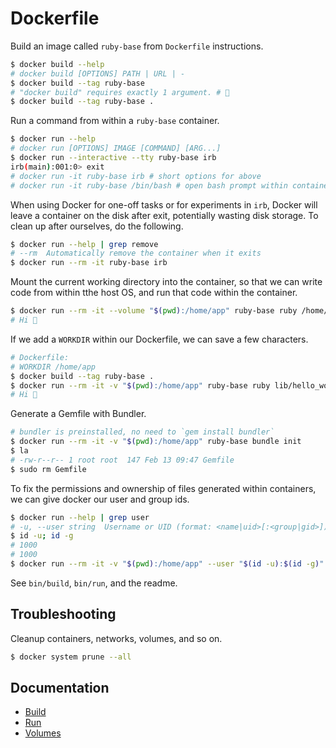# Dockerfile

Build an image called `ruby-base` from `Dockerfile` instructions.

```bash
$ docker build --help
# docker build [OPTIONS] PATH | URL | -
$ docker build --tag ruby-base
# "docker build" requires exactly 1 argument. # 🤦
$ docker build --tag ruby-base .
```

Run a command from within a `ruby-base` container.

```bash
$ docker run --help
# docker run [OPTIONS] IMAGE [COMMAND] [ARG...]
$ docker run --interactive --tty ruby-base irb
irb(main):001:0> exit
# docker run -it ruby-base irb # short options for above
# docker run -it ruby-base /bin/bash # open bash prompt within container
```

When using Docker for one-off tasks or for experiments in `irb`, Docker
will leave a container on the disk after exit, potentially wasting disk storage.
To clean up after ourselves, do the following.

```bash
$ docker run --help | grep remove
# --rm  Automatically remove the container when it exits
$ docker run --rm -it ruby-base irb
```

Mount the current working directory into the container, so that we can write
code from within tthe host OS, and run that code within the container.

```bash
$ docker run --rm -it --volume "$(pwd):/home/app" ruby-base ruby /home/app/lib/hello_world.rb
# Hi 👋
```

If we add a `WORKDIR` within our Dockerfile, we can save a few characters.

```bash
# Dockerfile:
# WORKDIR /home/app
$ docker build --tag ruby-base .
$ docker run --rm -it -v "$(pwd):/home/app" ruby-base ruby lib/hello_world.rb
# Hi 👋
```

Generate a Gemfile with Bundler.

```bash
# bundler is preinstalled, no need to `gem install bundler`
$ docker run --rm -it -v "$(pwd):/home/app" ruby-base bundle init
$ la
# -rw-r--r-- 1 root root  147 Feb 13 09:47 Gemfile
$ sudo rm Gemfile
```

To fix the permissions and ownership of files generated within containers, we
can give docker our user and group ids.

```bash
$ docker run --help | grep user
# -u, --user string  Username or UID (format: <name|uid>[:<group|gid>])
$ id -u; id -g
# 1000
# 1000
$ docker run --rm -it -v "$(pwd):/home/app" --user "$(id -u):$(id -g)" ruby-base bundle init
```

See `bin/build`, `bin/run`, and the readme.

## Troubleshooting

Cleanup containers, networks, volumes, and so on.

```bash
$ docker system prune --all
```

## Documentation

* [Build](https://docs.docker.com/engine/reference/commandline/build/)
* [Run](https://docs.docker.com/engine/reference/run/)
* [Volumes](https://docs.docker.com/storage/volumes/)
